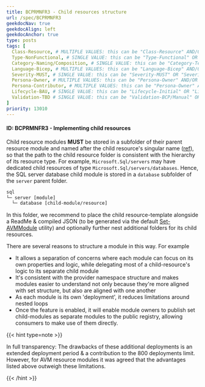 ```yaml
---
title: BCPRMNFR3 - Child resources structure
url: /spec/BCPRMNFR3
geekdocNav: true
geekdocAlign: left
geekdocAnchor: true
type: posts
tags: [
  Class-Resource, # MULTIPLE VALUES: this can be "Class-Resource" AND/OR "Class-Pattern" AND/OR "Class-Utility"
  Type-NonFunctional, # SINGLE VALUE: this can be "Type-Functional" OR "Type-NonFunctional"
  Category-Naming/Composition, # SINGLE VALUE: this can be "Category-Testing" OR "Category-Telemetry" OR "Category-Contribution/Support" OR "Category-Documentation" OR "Category-CodeStyle" OR "Category-Naming/Composition" OR "Category-Inputs/Outputs" OR "Category-Release/Publishing"
  Language-Bicep, # MULTIPLE VALUES: this can be "Language-Bicep" AND/OR "Language-Terraform"
  Severity-MUST, # SINGLE VALUE: this can be "Severity-MUST" OR "Severity-SHOULD" OR "Severity-MAY"
  Persona-Owner, # MULTIPLE VALUES: this can be "Persona-Owner" AND/OR "Persona-Contributor"
  Persona-Contributor, # MULTIPLE VALUES: this can be "Persona-Owner" AND/OR "Persona-Contributor"
  Lifecycle-BAU, # SINGLE VALUE: this can be "Lifecycle-Initial" OR "Lifecycle-BAU" OR "Lifecycle-EOL"
  Validation-TBD # SINGLE VALUE: this can be "Validation-BCP/Manual" OR "Validation-BCP/CI/Informational" OR "Validation-BCP/CI/Enforced"
]
priority: 13010
---
```


#### ID: BCPRMNFR3 - Implementing child resources

Child resource modules **MUST** be stored in a subfolder of their parent resource module and named after the child resource's singular name ([ref](/Azure-Verified-Modules/specs-defs/includes/shared/pattern/non-functional/PMNFR1)), so that the path to the child resource folder is consistent with the hierarchy of its resource type.
For example, `Microsoft.Sql/servers` may have dedicated child resources of type `Microsoft.Sql/servers/databases`. Hence, the SQL server database child module is stored in a `database` subfolder of the `server` parent folder.

```txt
sql
└─ server [module]
  └─ database [child-module/resource]
```

In this folder, we recommend to place the child resource-template alongside a ReadMe & compiled JSON (to be generated via the default [Set-AVMModule](/Azure-Verified-Modules/contributing/bicep/bicep-contribution-flow/generate-bicep-module-files) utility) and optionally further nest additional folders for its child resources.

There are several reasons to structure a module in this way. For example
- It allows a separation of concerns where each module can focus on its own properties and logic, while delegating most of a child-resource's logic to its separate child module
- It's consistent with the provider namespace structure and makes modules easier to understand not only because they're more aligned with set structure, but also are aligned with one another
- As each module is its own 'deployment', it reduces limitations around nested loops
- Once the feature is enabled, it will enable module owners to publish set child-modules as separate modules to the public registry, allowing consumers to make use of them directly.

{{< hint type=note >}}

In full transparency: The drawbacks of these additional deployments is an extended deployment period & a contribution to the 800 deployments limit. However, for AVM resource modules it was agreed that the advantages listed above outweigh these limitations.

{{< /hint >}}
